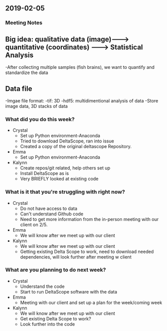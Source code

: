 ## 2019-02-05

### Meeting Notes
## Big idea: qualitative data (image)---> quantitative (coordinates) ---> Statistical Analysis
   -After collecting multiple samples (fish brains), we want to quantify and standardize the data
## Data file 
   -Imgae file format:
    -tif: 3D 
    -hdf5: multidimentional analysis of data
   -Store image data, 3D stacks of data


### What did you do this week?

- Crystal
    - Set up Python environment-Anaconda
    - Tried to download DeltaScope, ran into issue
    - Created a copy of the original deltascope Repository.
- Emma
    - Set up Python environment-Anaconda
- Kalynn
    - Create repos/git related, help others set up
    - Install DeltaScope as is
    - Very BRIEFLY looked at existing code

### What is it that you're struggling with right now?

- Crystal
    - Do not have access to data
    - Can't understand Github code
    - Need to get more information from the in-person meeting with our client on 2/5.
- Emma
    - We will know after we meet up with our client
- Kalynn
    - We will know after we meet up with our client
    - Getting existing Delta Scope to work, need to download needed dependencies, will look further after meeting w client

### What are you planning to do next week?

- Crystal
    - Understand the code
    - Start to run DeltaScope software with the data
- Emma
    - Meeting with our client and set up a plan for the week/coming week
- Kalynn
    - We will know after we meet up with our client
    - Get existing Delta Scope to work?
    - Look further into the code
